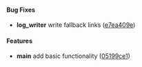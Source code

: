 
#### Bug Fixes


* **log_writer**  write fallback links ([e7ea409e](https://github.com/thoughtram/clog/commit/e7ea409e0daca6fc6e95a6c965876813e93ce685))

#### Features


* **main**  add basic functionality ([05199ce1](https://github.com/thoughtram/clog/commit/05199ce128315f03204a3fc4722440a753bfdccc))
